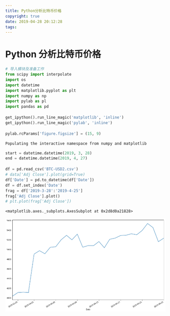 ```yaml
---
title: Python分析比特币价格
copyright: true
date: 2019-04-28 20:12:28
tags:
---
```


# Python 分析比特币价格

```python
# 导入模块及准备工作
from scipy import interpolate
import os
import datetime
import matplotlib.pyplot as plt
import numpy as np
import pylab as pl
import pandas as pd

get_ipython().run_line_magic('matplotlib', 'inline')
get_ipython().run_line_magic('pylab', 'inline')

pylab.rcParams['figure.figsize'] = (15, 9)
```

    Populating the interactive namespace from numpy and matplotlib

```python
start = datetime.datetime(2019, 3, 28)
end = datetime.datetime(2019, 4, 27)

df = pd.read_csv('BTC-USD2.csv')
# data['Adj Close'].plot(grid=True)
df['Date'] = pd.to_datetime(df['Date'])
df = df.set_index('Date')
frag = df['2019-3-28':'2019-4-25']
frag['Adj Close'].plot()
# plt.plot(frag['Adj Close'])

```

    <matplotlib.axes._subplots.AxesSubplot at 0x2d8d0a21828>

![png](Python分析比特币价格/output_2_1.png)

```python

```
